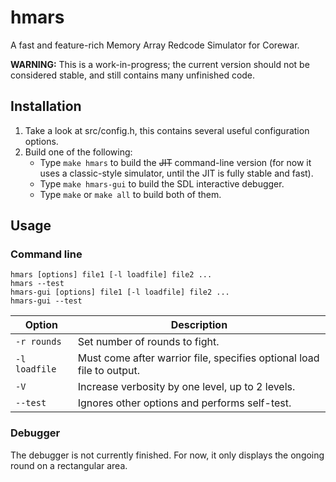 # hmars
A fast and feature-rich Memory Array Redcode Simulator for Corewar.

**WARNING:** This is a work-in-progress; the current version should not be considered stable, and still contains many unfinished code.

## Installation
1. Take a look at src/config.h, this contains several useful configuration options.
2. Build one of the following:
   * Type `make hmars` to build the ~~JIT~~ command-line version (for now it uses a classic-style simulator, until the JIT is fully stable and fast).
   * Type `make hmars-gui` to build the SDL interactive debugger.
   * Type `make` or `make all` to build both of them.

## Usage
### Command line

    hmars [options] file1 [-l loadfile] file2 ...
    hmars --test
    hmars-gui [options] file1 [-l loadfile] file2 ...
    hmars-gui --test

Option | Description
------ | -------------
`-r rounds` | Set number of rounds to fight.
`-l loadfile` | Must come after warrior file, specifies optional load file to output.
`-V` | Increase verbosity by one level, up to 2 levels.
`--test` | Ignores other options and performs self-test.

### Debugger
The debugger is not currently finished. For now, it only displays the ongoing round on a rectangular area.
